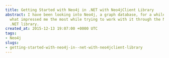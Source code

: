 ```yaml
---
title: Getting Started with Neo4j in .NET with Neo4jClient Library
abstract: I have been looking into Neo4j, a graph database, for a while and here is
  what impressed me the most while trying to work with it through the Neo4jClient
  .NET library.
created_at: 2015-12-13 19:07:00 +0000 UTC
tags:
- Neo4j
slugs:
- getting-started-with-neo4j-in--net-with-neo4jclient-library
---
```

